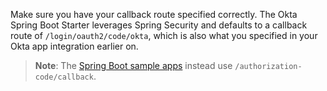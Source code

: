 Make sure you have your callback route specified correctly. The Okta Spring Boot Starter leverages Spring Security and defaults to a callback route of `/login/oauth2/code/okta`, which is also what you specified in your Okta app integration earlier on.

> **Note**: The [Spring Boot sample apps](https://github.com/okta/samples-java-spring) instead use `/authorization-code/callback`.